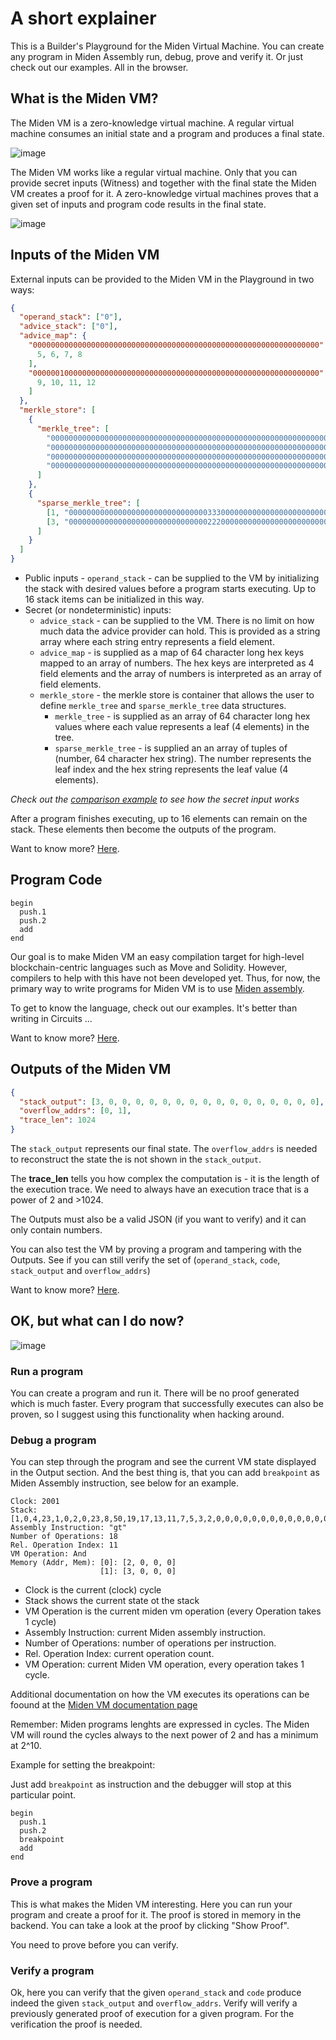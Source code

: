 # A short explainer

This is a Builder's Playground for the Miden Virtual Machine. You can create any program in Miden Assembly run, debug, prove and verify it. Or just check out our examples. All in the browser.

## What is the Miden VM?

The Miden VM is a zero-knowledge virtual machine. A regular virtual machine consumes an initial state and a program and produces a final state.

![image](https://github.com/0xPolygonMiden/examples/assets/7201911/e8f519de-f14d-40ea-bc0b-095d2ca92c64)


The Miden VM works like a regular virtual machine. Only that you can provide secret inputs (Witness) and together with the final state the Miden VM creates a proof for it. A zero-knowledge virtual machines proves that a given set of inputs and program code results in the final state.

![image](https://github.com/0xPolygonMiden/examples/assets/7201911/3fd30890-26e5-4ae8-84c7-85426d7107b3)


## Inputs of the Miden VM

External inputs can be provided to the Miden VM in the Playground in two ways:

```json
{
  "operand_stack": ["0"],
  "advice_stack": ["0"],
  "advice_map": {
    "0000000000000000000000000000000000000000000000000000000000000000": [
      5, 6, 7, 8
    ],
    "0000001000000000000000000000000000000000000000000000000000000000": [
      9, 10, 11, 12
    ]
  },
  "merkle_store": [
    {
      "merkle_tree": [
        "0000000000000000000000000000000000000000000000000000000000000000",
        "0000000000000000000000000000000000000000000000000000000000000000",
        "0000000000000000000000000000000000000000000000000000000000000000",
        "0000000000000000000000000000000000000000000000000000000000000000"
      ]
    },
    {
      "sparse_merkle_tree": [
        [1, "0000000000000000000000000000000333000000000000000000000000000000"],
        [3, "0000000000000000000000000000000222000000000000000000000000000000"]
      ]
    }
  ]
}
```

- Public inputs - `operand_stack` - can be supplied to the VM by initializing the stack with desired values before a program starts executing. Up to 16 stack items can be initialized in this way.
- Secret (or nondeterministic) inputs:
  - `advice_stack` - can be supplied to the VM. There is no limit on how much data the advice provider can hold. This is provided as a string array where each
    string entry represents a field element.
  - `advice_map` - is supplied as a map of 64 character long hex keys mapped to an array of numbers. The hex keys are interpreted as 4 field elements and the
    array of numbers is interpreted as an array of field elements.
  - `merkle_store` - the merkle store is container that allows the user to define `merkle_tree` and `sparse_merkle_tree` data structures.
    - `merkle_tree` - is supplied as an array of 64 character long hex values where each value represents a leaf (4 elements) in the tree.
    - `sparse_merkle_tree` - is supplied an an array of tuples of (number, 64 character hex string). The number represents the leaf index and the hex string
      represents the leaf value (4 elements).

_Check out the [comparison example](https://github.com/0xPolygonMiden/examples/blob/main/examples/comparison.masm) to see how the secret input works_

After a program finishes executing, up to 16 elements can remain on the stack. These elements then become the outputs of the program.

Want to know more? [Here](https://wiki.polygon.technology/docs/miden/intro/overview#inputs-and-outputs).

## Program Code

```
begin
  push.1
  push.2
  add
end
```

Our goal is to make Miden VM an easy compilation target for high-level blockchain-centric languages such as Move and Solidity. However, compilers to help with this have not been developed yet. Thus, for now, the primary way to write programs for Miden VM is to use [Miden assembly](https://wiki.polygon.technology/docs/miden/user_docs/assembly/main).

To get to know the language, check out our examples. It's better than writing in Circuits ...

Want to know more? [Here](https://wiki.polygon.technology/docs/miden/user_docs/assembly/main).

## Outputs of the Miden VM

```json
{
  "stack_output": [3, 0, 0, 0, 0, 0, 0, 0, 0, 0, 0, 0, 0, 0, 0, 0, 0],
  "overflow_addrs": [0, 1],
  "trace_len": 1024
}
```

The `stack_output` represents our final state. The `overflow_addrs` is needed to reconstruct the state the is not shown in the `stack_output`.

The **trace_len** tells you how complex the computation is - it is the length of the execution trace. We need to always have an execution trace that is a power of 2 and >1024.

The Outputs must also be a valid JSON (if you want to verify) and it can only contain numbers.

You can also test the VM by proving a program and tampering with the Outputs. See if you can still verify the set of (`operand_stack`, `code`, `stack_output` and `overflow_addrs`)

Want to know more? [Here](https://wiki.polygon.technology/docs/miden/user_docs/assembly/main).

## OK, but what can I do now?

![image](https://github.com/gubloon/examples/assets/7201911/1ef88c9a-1dab-48b5-9cd6-bf58c4b7aea4)


### Run a program

You can create a program and run it. There will be no proof generated which is much faster. Every program that successfully executes can also be proven, so I suggest using this functionality when hacking around.

### Debug a program

You can step through the program and see the current VM state displayed in the Output section. And the best thing is, that you can add `breakpoint` as Miden Assembly instruction, see below for an example.

```
Clock: 2001
Stack: [1,0,4,23,1,0,2,0,23,8,50,19,17,13,11,7,5,3,2,0,0,0,0,0,0,0,0,0,0,0,0,0,0,0]
Assembly Instruction: "gt"
Number of Operations: 18
Rel. Operation Index: 11
VM Operation: And
Memory (Addr, Mem): [0]: [2, 0, 0, 0]
                    [1]: [3, 0, 0, 0]
```

- Clock is the current (clock) cycle
- Stack shows the current state ot the stack
- VM Operation is the current miden vm operation (every Operation takes 1 cycle)
- Assembly Instruction: current Miden assembly instruction.
- Number of Operations: number of operations per instruction.
- Rel. Operation Index: current operation count.
- VM Operation: current Miden VM operation, every operation takes 1 cycle.

Additional documentation on how the VM executes its operations can be foound at the [Miden VM documentation page](https://0xpolygonmiden.github.io/miden-vm/design/programs.html)

Remember: Miden programs lenghts are expressed in cycles. The Miden VM will round the cycles always to the next power of 2 and has a minimum at 2^10.

Example for setting the breakpoint:

Just add `breakpoint` as instruction and the debugger will stop at this particular point.

```
begin
  push.1
  push.2
  breakpoint
  add
end
```

### Prove a program

This is what makes the Miden VM interesting. Here you can run your program and create a proof for it. The proof is stored in memory in the backend. You can take a look at the proof by clicking "Show Proof".

You need to prove before you can verify.

### Verify a program

Ok, here you can verify that the given `operand_stack` and `code` produce indeed the given `stack_output` and `overflow_addrs`. Verify will verify a previously generated proof of execution for a given program. For the verification the proof is needed.
